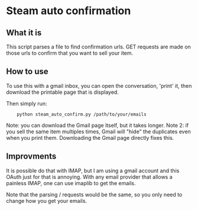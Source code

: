# Steam auto confirmation

## What it is
This script parses a file to find confirmation urls.
GET requests are made on those urls to confirm that you want to sell your item.

## How to use
To use this with a gmail inbox, you can open the conversation, 'print' it, then
download the printable page that is displayed.

Then simply run:
````
	python steam_auto_confirm.py /path/to/your/emails
````

Note: you can download the Gmail page itself, but it takes longer.
Note 2: if you sell the same item multiples times, Gmail will "hide" the
duplicates even when you print them. Downloading the Gmail page directly fixes
this.

## Improvments
It is possible do that with IMAP, but I am using a gmail account and this OAuth
just for that is annoying. With any email provider that allows a painless IMAP,
one can use imaplib to get the emails.

Note that the parsing / requests would be the same, so you only need to change
how you get your emails.
